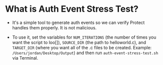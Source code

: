 # What is Auth Event Stress Test?
- It's a simple tool to generate auth events so we can verify Protect handles them properly. It is not malicious. 

- To use it, set the variables for `NUM_ITERATIONS` (the number of times you want the script to loo[]), `SOURCE_DIR` (the path to helloworld.c), and `TARGET_DIR` (where you want all of the .c files to be created. Example: `/Users/jordan/Desktop/Output`) and then run `auth-event-stress-test.sh` via Terminal. 